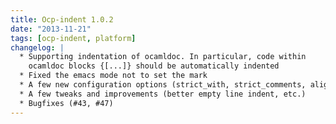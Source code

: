 ```yaml
---
title: Ocp-indent 1.0.2
date: "2013-11-21"
tags: [ocp-indent, platform]
changelog: |
  * Supporting indentation of ocamldoc. In particular, code within
    ocamldoc blocks {[...]} should be automatically indented
  * Fixed the emacs mode not to set the mark
  * A few new configuration options (strict_with, strict_comments, align_params)
  * A few tweaks and improvements (better empty line indent, etc.)
  * Bugfixes (#43, #47)
---
```


